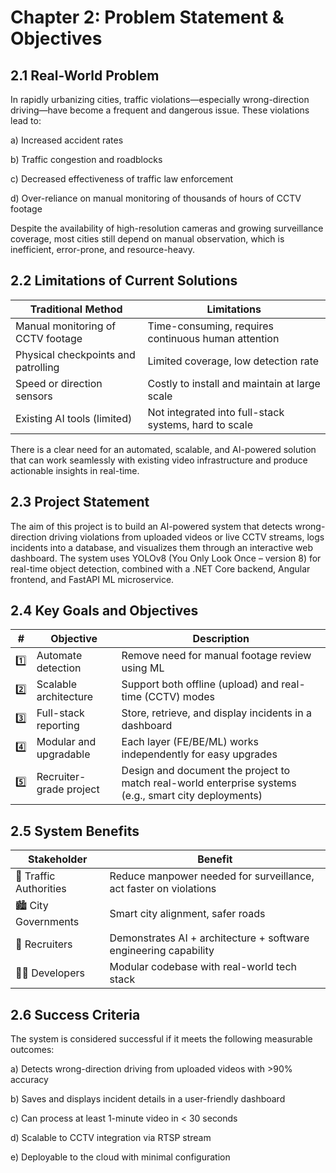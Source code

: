 # Chapter 2: Problem Statement & Objectives

## 2.1 Real-World Problem

In rapidly urbanizing cities, traffic violations—especially wrong-direction driving—have become a frequent and dangerous issue. These 
violations lead to:

a) Increased accident rates

b) Traffic congestion and roadblocks

c) Decreased effectiveness of traffic law enforcement

d) Over-reliance on manual monitoring of thousands of hours of CCTV footage

Despite the availability of high-resolution cameras and growing surveillance coverage, most cities still depend on manual observation, 
which is inefficient, error-prone, and resource-heavy.

## 2.2 Limitations of Current Solutions

| Traditional Method                  | Limitations                                           |
|------------------------------------|-------------------------------------------------------|
| Manual monitoring of CCTV footage   | Time-consuming, requires continuous human attention   |
| Physical checkpoints and patrolling | Limited coverage, low detection rate                  |
| Speed or direction sensors          | Costly to install and maintain at large scale         |
| Existing AI tools (limited)         | Not integrated into full-stack systems, hard to scale |



There is a clear need for an automated, scalable, and AI-powered solution that can work seamlessly with existing video infrastructure 
and produce actionable insights in real-time.

## 2.3 Project Statement

The aim of this project is to build an AI-powered system that detects wrong-direction driving violations from uploaded videos or live CCTV 
streams, logs incidents into a database, and visualizes them through an interactive web dashboard. The system uses YOLOv8 
(You Only Look Once – version 8) for real-time object detection, combined with a .NET Core backend, Angular frontend, 
and FastAPI ML microservice.

## 2.4 Key Goals and Objectives

| #   | Objective               | Description                                                                                           |
| --- | ----------------------- | ----------------------------------------------------------------------------------------------------- |
| 1️⃣ | Automate detection      | Remove need for manual footage review using ML                                                        |
| 2️⃣ | Scalable architecture   | Support both offline (upload) and real-time (CCTV) modes                                              |
| 3️⃣ | Full-stack reporting    | Store, retrieve, and display incidents in a dashboard                                                 |
| 4️⃣ | Modular and upgradable  | Each layer (FE/BE/ML) works independently for easy upgrades                                           |
| 5️⃣ | Recruiter-grade project | Design and document the project to match real-world enterprise systems (e.g., smart city deployments) |


## 2.5 System Benefits

| Stakeholder            | Benefit                                                           |
| ---------------------- | ----------------------------------------------------------------- |
| 👮 Traffic Authorities | Reduce manpower needed for surveillance, act faster on violations |
| 🏙️ City Governments   | Smart city alignment, safer roads                                 |
| 💼 Recruiters          | Demonstrates AI + architecture + software engineering capability  |
| 👩‍💻 Developers       | Modular codebase with real-world tech stack                       |

## 2.6 Success Criteria

The system is considered successful if it meets the following measurable outcomes:

a) Detects wrong-direction driving from uploaded videos with >90% accuracy

b) Saves and displays incident details in a user-friendly dashboard

c) Can process at least 1-minute video in < 30 seconds

d) Scalable to CCTV integration via RTSP stream

e) Deployable to the cloud with minimal configuration
